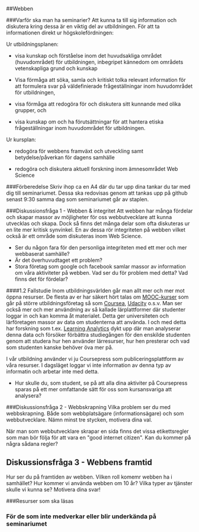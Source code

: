 ##Webben

###Varför ska man ha seminarier?
Att kunna ta till sig information och diskutera kring dessa är en viktig del av utbildningen.
För att ta informationen direkt ur högskolefördningen:

Ur utbildningsplanen:

- visa kunskap och förståelse inom det huvudsakliga området (huvudområdet) för utbildningen, inbegripet kännedom om områdets vetenskapliga grund och kunskap

- Visa förmåga att söka, samla och kritiskt tolka relevant information för att formulera svar på väldefinierade frågeställningar inom huvudområdet för utbildningen,

- visa förmåga att redogöra för och diskutera sitt kunnande med olika grupper, och

- visa kunskap om och ha förutsättningar för att hantera etiska frågeställningar inom huvudområdet för utbildningen.

Ur kursplan:

- redogöra för webbens framväxt och utveckling samt betydelse/påverkan för dagens samhälle

- redogöra och diskutera aktuell forskning inom ämnesområdet Web Science



###Förberedelse
Skriv ihop ca en A4 där du tar upp dina tankar du tar med dig till seminariumet. Dessa ska redovisas genom att tankas upp på github senast 9:30 samma dag som seminariumet går av staplen.

###Diskussionsfråga 1 - Webben & integritet
Att webben har många fördelar och skapar massor av möjligheter för oss webbutvecklare att kunna utvecklas och skapa.
Dock så finns det många delar som ofta diskuteras ur en lite mer kritisk synvinkel. En av dessa rör integriteten på webben vilket också är ett område som diskuteras inom Web Science.

* Ser du någon fara för den personliga integriteten med ett mer och mer webbaserat samhälle? 
* Är det överhuvudtaget ett problem?
* Stora företag som google och facebook samlar massor av information om våra aktiviteter på webben. Vad ser du för problem med detta? Vad finns det för fördelar?

####1.2 Fallstudie
Inom utbildningsvärlden går man allt mer och mer mot öppna resurser. De flesta av er har säkert hört talas om [MOOC-kurser](http://en.wikipedia.org/wiki/MOOC) som går på större utbildningsföretag så som [Coursea](https://www.coursera.org/), [Udacity](https://www.udacity.com/) o.s.v. Man ser också mer och mer användning av så kallade lärplattformer där studenter loggar in och kan komma åt materialet. Detta ger universiteten och lärföretagen massor av data om studenterna att använda. I och med detta har forskning som t.ex. [Learning Analytics](http://en.wikipedia.org/wiki/Learning_analytics) dykt upp där man analyserar denna data och försöker förbättra studiegången för den enskilde studenten genom att studera hur hen använder lärresurser, hur hen presterar och vad som studenten kanske behöver öva mer på.

I vår utbildning använder vi ju Coursepress som publiceringsplattform av våra resurser. I dagsläget loggar vi inte information av denna typ av informatin och arbetar inte med detta. 

* Hur skulle du, som student, se på att alla dina aktiviter på Coursepress sparas på ett mer omfattande sätt för oss som kursansvariga att analysera?


###Diskussionsfråga 2 - Webbskrapning
Vilka problem ser du med webbskrapning. Både som webbplatsägare (informationsägare) och som webbutvecklare.
Nämn minst tre stycken, motivera dina val.

När man som webbutvecklare skrapar en sida finns det vissa etikettsregler som man bör följa för att vara en "good internet citizen". Kan du kommer på några sådana regler?


## Diskussionsfråga 3 - Webbens framtid
Hur ser du på framtiden av webben. Vilken roll komemr webben ha i samhället? 
Hur kommer vi använda webben om 10 år? Vilka typer av tjänster skulle vi kunna se?
Motivera dina svar!

###Resurser som ska läsas


### För de som inte medverkar eller blir underkända på seminariumet
